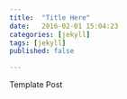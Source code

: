 ```yaml
---
title:  "Title Here"
date:   2016-02-01 15:04:23
categories: [jekyll]
tags: [jekyll]
published: false

---
```


Template Post